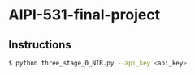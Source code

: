# AIPI-531-final-project

## Instructions

```bash
$ python three_stage_0_NIR.py --api_key <api_key>
```